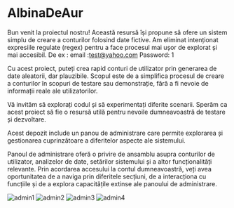 
# AlbinaDeAur
Bun venit la proiectul nostru! Această resursă își propune să ofere un sistem simplu de creare a conturilor folosind date fictive. Am eliminat intenționat expresiile regulate (regex) pentru a face procesul mai ușor de explorat și mai accesibil. De ex : email :test@yahoo.com Password: 1

Cu acest proiect, puteți crea rapid conturi de utilizator prin generarea de date aleatorii, dar plauzibile. Scopul este de a simplifica procesul de creare a conturilor în scopuri de testare sau demonstrație, fără a fi nevoie de informații reale ale utilizatorilor.



Vă invităm să explorați codul și să experimentați diferite scenarii. Sperăm ca acest proiect să fie o resursă utilă pentru nevoile dumneavoastră de testare și dezvoltare.

 Acest depozit include un panou de administrare care permite explorarea și gestionarea cuprinzătoare a diferitelor aspecte ale sistemului. 

Panoul de administrare oferă o privire de ansamblu asupra conturilor de utilizator, analizelor de date, setărilor sistemului și a altor funcționalități relevante. Prin acordarea accesului la contul dumneavoastră, veți avea oportunitatea de a naviga prin diferitele secțiuni, de a interacționa cu funcțiile și de a explora capacitățile extinse ale panoului de administrare.



![admin1](https://github.com/naixsheron/AlbinaDeAur/assets/124593858/83d87fb1-cdf3-4fdb-8001-4012722305ae)
![admin2](https://github.com/naixsheron/AlbinaDeAur/assets/124593858/b51c4714-cab9-429e-a4d2-13136fbb51fd)
![admin3](https://github.com/naixsheron/AlbinaDeAur/assets/124593858/cb4e4d69-c42a-44a5-98be-b5d31534edcd)
![admin4](https://github.com/naixsheron/AlbinaDeAur/assets/124593858/4001ff28-02d9-45e5-a285-8e16221363bf)
